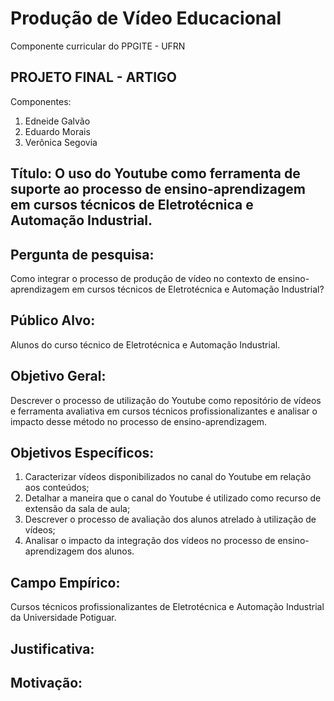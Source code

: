 # Produção de Vídeo Educacional
Componente curricular do PPGITE - UFRN



## PROJETO FINAL - ARTIGO

Componentes:
1. Edneide Galvão
1. Eduardo Morais
1. Verônica Segovia


## Título: O uso do Youtube como ferramenta de suporte ao processo de ensino-aprendizagem em cursos técnicos de Eletrotécnica e Automação Industrial.

## Pergunta de pesquisa:
Como integrar o processo de produção de vídeo no contexto de ensino-aprendizagem em cursos técnicos de Eletrotécnica e Automação Industrial?

## Público Alvo:
Alunos do curso técnico de Eletrotécnica e Automação Industrial.

## Objetivo Geral:
Descrever o processo de utilização do Youtube como repositório de vídeos e ferramenta avaliativa em cursos técnicos profissionalizantes e analisar o impacto desse método no processo de ensino-aprendizagem.

## Objetivos Específicos:
1. Caracterizar vídeos disponibilizados no canal do Youtube em relação aos conteúdos;
1. Detalhar a maneira que o canal do Youtube é utilizado como recurso de extensão da sala de aula;
1. Descrever o processo de avaliação dos alunos atrelado à utilização de vídeos;
1. Analisar o impacto da integração dos vídeos no processo de ensino-aprendizagem dos alunos.

## Campo Empírico:
Cursos técnicos profissionalizantes de Eletrotécnica e Automação Industrial da Universidade Potiguar.

## Justificativa:


## Motivação:


